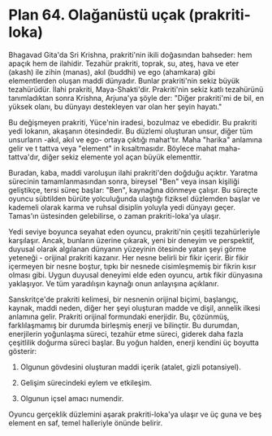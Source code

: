 # Plan 64. Olağanüstü uçak (prakriti-loka)

Bhagavad Gita'da Sri Krishna, prakriti'nin ikili doğasından bahseder: hem apaçık hem de ilahidir. Tezahür prakriti, toprak, su, ateş, hava ve eter (akash) ile zihin (manas), akıl (buddhi) ve ego (ahamkara) gibi elementlerden oluşan maddi dünyadır. Bunlar prakriti'nin sekiz büyük tezahürüdür. İlahi prakriti, Maya-Shakti'dir. Prakriti'nin sekiz katlı tezahürünü tanımladıktan sonra Krishna, Arjuna'ya şöyle der: "Diğer prakriti'mi de bil, en yüksek olanı, bu dünyayı destekleyen var olan her şeyin hayatı."

Bu değişmeyen prakriti, Yüce'nin iradesi, bozulmaz ve ebedidir. Bu prakriti yedi lokanın, akaşanın ötesindedir. Bu düzlemi oluşturan unsur, diğer tüm unsurların -akıl, akıl ve ego- ortaya çıktığı mahat'tır. Maha "harika" anlamına gelir ve t tattva veya "element" in kısaltmasıdır. Böylece mahat maha-tattva'dır, diğer sekiz elemente yol açan büyük elementtir.

Buradan, kaba, maddi varoluşun ilahi prakriti'den doğduğu açıktır. Yaratma sürecinin tamamlanmasından sonra, bireysel "Ben" veya insan kişiliği geliştikçe, tersi süreç başlar: "Ben", kaynağına dönmeye çalışır. Bu süreçte oyuncu sübtilden bürüte yolculuğunda ulaştığı fiziksel düzlemden başlar ve kademeli olarak karma ve ruhsal disiplin yoluyla yedi dünyayı geçer. Tamas'ın üstesinden gelebilirse, o zaman prakriti-loka'ya ulaşır.

Yedi seviye boyunca seyahat eden oyuncu, prakriti'nin çeşitli tezahürleriyle karşılaşır. Ancak, bunların üzerine çıkarak, yeni bir deneyim ve perspektif, duyusal olarak algılanan dünyanın yüzeyinin ötesinde yatan şeyi görme yeteneği - orijinal prakriti kazanır. Her nesne belirli bir fikir içerir. Bir fikir içermeyen bir nesne boştur, tıpkı bir nesnede cisimleşmemiş bir fikrin kısır olması gibi. Uygun duyusal deneyimi elde eden oyuncu, artık fikir dünyasına yaklaşıyor. Ve tüm yaradılışın kaynağı onun anlayışına açıklanır.

Sanskritçe'de prakriti kelimesi, bir nesnenin orijinal biçimi, başlangıç, kaynak, maddi neden, diğer her şeyi oluşturan madde ve dişil, annelik ilkesi anlamına gelir. Prakriti orijinal formundaki enerjidir. Bu, çözünmüş, farklılaşmamış bir durumda birleşmiş enerji ve bilinçtir. Bu durumdan, enerjilerin yoğunlaşma süreci, tezahür etme süreci, giderek daha fazla çeşitlilik doğurma süreci başlar. Bu yoğun halden, enerji kendini üç boyutta gösterir:

1. Olgunun gövdesini oluşturan maddi içerik (atalet, gizli potansiyel).

2. Gelişim sürecindeki eylem ve etkileşim.

3. Olgunun içsel amacı numendir.

Oyuncu gerçeklik düzlemini aşarak prakriti-loka'ya ulaşır ve üç guna ve beş element en saf, temel halleriyle önünde belirir.
